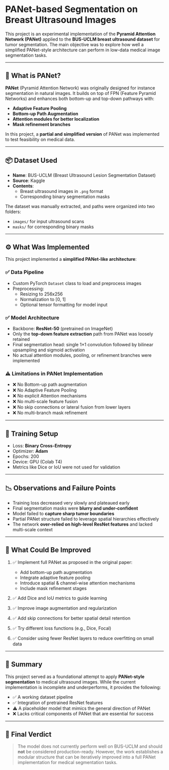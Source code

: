 # PANet-based Segmentation on Breast Ultrasound Images

This project is an experimental implementation of the **Pyramid Attention Network (PANet)** applied to the **BUS-UCLM breast ultrasound dataset** for tumor segmentation. The main objective was to explore how well a simplified PANet-style architecture can perform in low-data medical image segmentation tasks.

---

## 🧠 What is PANet?

**PANet** (Pyramid Attention Network) was originally designed for instance segmentation in natural images. It builds on top of FPN (Feature Pyramid Networks) and enhances both bottom-up and top-down pathways with:

- **Adaptive Feature Pooling**
- **Bottom-up Path Augmentation**
- **Attention modules for better localization**
- **Mask refinement branches**

In this project, a **partial and simplified version** of PANet was implemented to test feasibility on medical data.

---

## 📦 Dataset Used

- **Name**: BUS-UCLM (Breast Ultrasound Lesion Segmentation Dataset)
- **Source**: Kaggle
- **Contents**:
  - Breast ultrasound images in `.png` format
  - Corresponding binary segmentation masks

The dataset was manually extracted, and paths were organized into two folders:
- `images/` for input ultrasound scans
- `masks/` for corresponding binary masks

---

## ⚙️ What Was Implemented

This project implemented a **simplified PANet-like architecture**:

### ✅ Data Pipeline

- Custom PyTorch `Dataset` class to load and preprocess images
- Preprocessing:
  - Resizing to 256x256
  - Normalization to [0, 1]
  - Optional tensor formatting for model input

### ✅ Model Architecture

- Backbone: **ResNet-50** (pretrained on ImageNet)
- Only the **top-down feature extraction** path from PANet was loosely retained
- Final segmentation head: single 1×1 convolution followed by bilinear upsampling and sigmoid activation
- No actual attention modules, pooling, or refinement branches were implemented

### ⚠️ Limitations in PANet Implementation

- ❌ No Bottom-up path augmentation
- ❌ No Adaptive Feature Pooling
- ❌ No explicit Attention mechanisms
- ❌ No multi-scale feature fusion
- ❌ No skip connections or lateral fusion from lower layers
- ❌ No multi-branch mask refinement

---

## 🧪 Training Setup

- Loss: **Binary Cross-Entropy**
- Optimizer: **Adam**
- Epochs: 200
- Device: GPU (Colab T4)
- Metrics like Dice or IoU were not used for validation

---

## 📉 Observations and Failure Points

- Training loss decreased very slowly and plateaued early
- Final segmentation masks were **blurry and under-confident**
- Model failed to **capture sharp tumor boundaries**
- Partial PANet structure failed to leverage spatial hierarchies effectively
- The network **over-relied on high-level ResNet features** and lacked multi-scale context

---

## 🔧 What Could Be Improved

1. ✅ Implement full PANet as proposed in the original paper:
   - Add bottom-up path augmentation
   - Integrate adaptive feature pooling
   - Introduce spatial & channel-wise attention mechanisms
   - Include mask refinement stages

2. ✅ Add Dice and IoU metrics to guide learning

3. ✅ Improve image augmentation and regularization

4. ✅ Add skip connections for better spatial detail retention

5. ✅ Try different loss functions (e.g., Dice, Focal)

6. ✅ Consider using fewer ResNet layers to reduce overfitting on small data

---

## 📌 Summary

This project served as a foundational attempt to apply **PANet-style segmentation** to medical ultrasound images. While the current implementation is incomplete and underperforms, it provides the following:

- ✅ A working dataset pipeline
- ✅ Integration of pretrained ResNet features
- ⚠️ A placeholder model that mimics the general direction of PANet
- ❌ Lacks critical components of PANet that are essential for success

---

## 📎 Final Verdict

> The model does not currently perform well on BUS-UCLM and should **not** be considered production-ready. However, the work establishes a modular structure that can be iteratively improved into a full PANet implementation for medical segmentation tasks.

